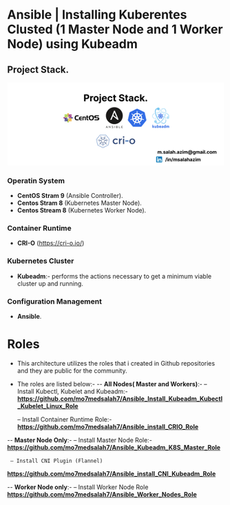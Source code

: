 # Ansible | Installing Kuberentes Clusted (1 Master Node and 1 Worker Node) using Kubeadm

## Project Stack.

![alt text](https://github.com/mo7medsalah7/Install-Kubernetes-Cluster-Using-Ansible-and-Kubeadm/blob/main/diagrams/project_stack.png)

### Operatin System
- **CentOS Stram 9** (Ansible Controller).
- **Centos Stram 8** (Kubernetes Master Node).
- **Centos Stream 8** (Kubernetes Worker Node).

### Container Runtime
- **CRI-O** (https://cri-o.io/)

### Kubernetes Cluster
- **Kubeadm**:- performs the actions necessary to get a minimum viable cluster up and running.

### Configuration Management
- **Ansible**.


# Roles
- This architecture utilizes the roles that i created in Github repositories and they are public for the community.

- The roles are listed below:-
--  **All Nodes( Master and Workers)**:-
     – Install Kubectl, Kubelet and Kubeadm:-
**https://github.com/mo7medsalah7/Ansible_Install_Kubeadm_Kubectl_Kubelet_Linux_Role**

     – Install Container Runtime Role:-
 **https://github.com/mo7medsalah7/Ansible_install_CRIO_Role**

-- **Master Node Only**:-
     – Install Master Node Role:-
**https://github.com/mo7medsalah7/Ansible_Kubeadm_K8S_Master_Role**

     – Install CNI Plugin (Flannel)
**https://github.com/mo7medsalah7/Ansible_install_CNI_Kubeadm_Role**

-- **Worker Node only**:- 
     – Install Worker Node Role
**https://github.com/mo7medsalah7/Ansible_Worker_Nodes_Role**

